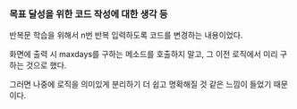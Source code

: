 ### 목표 달성을 위한 코드 작성에 대한 생각 등

반복문 학습을 위해서 n번 반복 입력하도록 코드를 변경하는 내용이었다.

화면에 출력 시 maxdays를 구하는 메소드를 호출하지 말고, 그 이전 로직에서 미리 구하는 것으로 했다.

그러면 나중에 로직을 의미있게 분리하기 더 쉽고 명확해질 것 같은 느낌이 들었기 때문이다.
